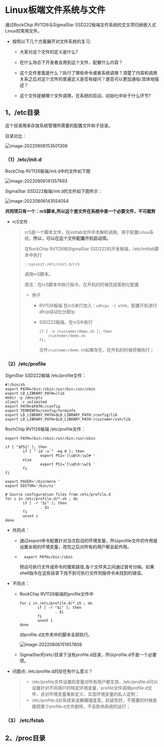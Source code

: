 # Linux板端文件系统与文件

通过RockChip RV1126与SigmaStar SSD222板端文件系统的交叉项归纳嵌入式Linux的常用文件。

- 按照以下几个方面展开对文件系统的复习:

	- 大家对这个文件的定义是什么?


	- 在什么场合下开发者会用到这个文件，配置什么内容？


	- 这个文件里面是什么？执行了哪些命令或者系统调用？清楚了内容和调用关系之后对这个文件的普遍定义是否有疑问？是否可以更加通俗/具体地描述？


	- 这个文件是被哪个文件调用，在系统的启动、初始化中处于什么环节?

## 1、/etc目录

这个目录用来存放系统管理所需要的配置文件和子目录。

目录对比：

![image-20220806153501308](https://pic-1304959529.cos.ap-guangzhou.myqcloud.com/DB/image-20220806153501308.png)

### （1）/etc/init.d

RockChip RV1126板端/init.d中的文件如下图

 ![image-20220806141357693](https://pic-1304959529.cos.ap-guangzhou.myqcloud.com/DB/image-20220806141357693.png)

SigmaStar SSD222板端/init.d的文件如下图所示：

 ![image-20220806143554054](https://pic-1304959529.cos.ap-guangzhou.myqcloud.com/DB/image-20220806143554054.png)

**共同项只有一个：rcS脚本,所以这个是文件在系统中是一个必要文件，不可裁剪**

- rcS文件

	> rcS是一个脚本文件，在inittab文件中本解析调用，用于配置Linux系统。**所以，可以在这个文件配置开机启动项。**
	>
	> 在RockChip RV1126和SigmaStar SSD222的开发板端，/etc/inittab脚本中执行
	>
	> ```shell
	> ::sysinit:/etc/init.d/rcS
	> ```
	>
	> 调用rcS脚本。
	>
	> 用法：在rcS脚本中执行指令，在开机的时候完成客制化配置
	>
	> - 例子
	>
	> 	- RV1126板端 在rcS末行加入：`udhcpc -i eth0`，配置开机进行dhcp自动化分配ip
	>
	> 	- SSD222板端，在rcS中执行
	>
	> 		```shell
	> 		if [ -e /customer/demo.sh ]; then
	> 		    /customer/demo.sh
	> 		fi;
	> 		```
	>
	> 		文件`/customer/demo.sh`如果存在，在开机的时候将被执行；




### （2）/etc/profile

SigmStar SSD222板端 /etc/profile文件：

```shell
#!/bin/sh
export PATH=/bin:/sbin:/usr/bin:/usr/sbin
export LD_LIBRARY_PATH=/lib
mkdir -p /dev/pts
ulimit -c unlimited
export PATH=$PATH:/config
export TERMINFO=/config/terminfo
export LD_LIBRARY_PATH=$LD_LIBRARY_PATH:/config/lib
export LD_LIBRARY_PATH=$LD_LIBRARY_PATH:/customer/ssh/lib
```

RochChip RV1126板端 /etc/profile文件：

```shell
export PATH=/bin:/sbin:/usr/bin:/usr/sbin

if [ "$PS1" ]; then
        if [ "`id -u`" -eq 0 ]; then
                export PS1='[\u@\h:\w]# '
        else
                export PS1='[\u@\h:\w]$ '
        fi
fi

export PAGER='/bin/more '
export EDITOR='/bin/vi'

# Source configuration files from /etc/profile.d
for i in /etc/profile.d/*.sh ; do
        if [ -r "$i" ]; then
                . $i
        fi
        unset i
done
```

- 共同点：

	- 通过export命令配置针对当次启动的环境变量，所以profile文件的作用是设置全局的环境变量，改完之后对所有的用户都会起作用。

	- ```shell
		export PATH=/bin:/sbin
		```

		预设可执行文件或命令的搜索路径,各个文件夹之间通过冒号分隔。如果shell指令在这些目录下找不到可执行文件则报命令未找到的错误。

- 不同点：

	- RockChip RV1126板端的profile文件中

		```shell
		for i in /etc/profile.d/*.sh ; do
		        if [ -r "$i" ]; then
		                . $i
		        fi
		        unset i
		done
		```

		对profile.d文件夹中的脚本全部执行。

		![image-20220806151957808](https://pic-1304959529.cos.ap-guangzhou.myqcloud.com/DB/image-20220806151957808.png)

		

	- SigmaStar的/etc/目录下没有profile.d目录，所以profile.d不是一个必要项。

- 问题点: /etc/profile.d的存在有什么意义？

	> - /etc/profile文件设置的变量对所有用户都生效，/etc/profile.d可以设置针对不同用户的特定环境变量，profile文件调用profile.d文件，会对环境变量重新定义，实现环境变量的私人定制；
	> - /etc/profile.d对系统来说解耦强度高，封装性好，不需要的时候直接把某个profile.d文件删除，不会影响系统的运行；

### （3） /etc/fstab







## 2、/proc目录


